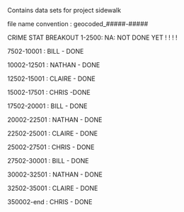 Contains data sets for project sidewalk

file name convention : geocoded_#####-#####


CRIME STAT BREAKOUT
1-2500: NA: NOT DONE YET ! ! ! !

7502-10001 : BILL - DONE

10002-12501 : NATHAN - DONE

12502-15001 : CLAIRE - DONE

15002-17501 : CHRIS -DONE

17502-20001 : BILL - DONE

20002-22501 : NATHAN - DONE

22502-25001 : CLAIRE - DONE

25002-27501 : CHRIS - DONE

27502-30001 : BILL - DONE

30002-32501 : NATHAN - DONE

32502-35001 : CLAIRE - DONE

350002-end : CHRIS - DONE

